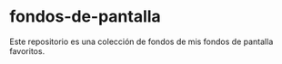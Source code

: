 # fondos-de-pantalla

Este repositorio es una colección de fondos de mis fondos de pantalla favoritos.
